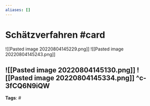 ```yaml
---
aliases: []
---
```


# Schätzverfahren #card
![[Pasted image 20220804145229.png]]
![[Pasted image 20220804145243.png]]

![[Pasted image 20220804145130.png]]
![[Pasted image 20220804145334.png]]
^c-3fCQ6N9iQW
---
**Tags**: #